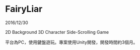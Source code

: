 # FairyLiar
2016/12/30

2D Background 3D Character Side-Scrolling Game

平台為PC，使用鍵盤遊玩。專案使用Unity開發，開發時間約3個月。
